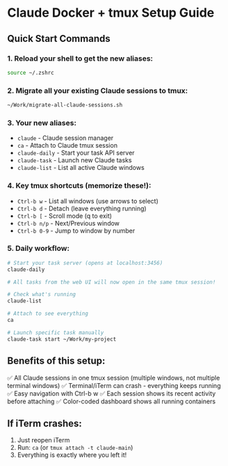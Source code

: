 # Claude Docker + tmux Setup Guide

## Quick Start Commands

### 1. Reload your shell to get the new aliases:
```bash
source ~/.zshrc
```

### 2. Migrate all your existing Claude sessions to tmux:
```bash
~/Work/migrate-all-claude-sessions.sh
```

### 3. Your new aliases:
- `claude` - Claude session manager
- `ca` - Attach to Claude tmux session
- `claude-daily` - Start your task API server
- `claude-task` - Launch new Claude tasks
- `claude-list` - List all active Claude windows

### 4. Key tmux shortcuts (memorize these!):
- `Ctrl-b w` - List all windows (use arrows to select)
- `Ctrl-b d` - Detach (leave everything running)
- `Ctrl-b [` - Scroll mode (q to exit)
- `Ctrl-b n/p` - Next/Previous window
- `Ctrl-b 0-9` - Jump to window by number

### 5. Daily workflow:
```bash
# Start your task server (opens at localhost:3456)
claude-daily

# All tasks from the web UI will now open in the same tmux session!

# Check what's running
claude-list

# Attach to see everything
ca

# Launch specific task manually
claude-task start ~/Work/my-project
```

## Benefits of this setup:
✅ All Claude sessions in one tmux session (multiple windows, not multiple terminal windows)
✅ Terminal/iTerm can crash - everything keeps running
✅ Easy navigation with Ctrl-b w
✅ Each session shows its recent activity before attaching
✅ Color-coded dashboard shows all running containers

## If iTerm crashes:
1. Just reopen iTerm
2. Run: `ca` (or `tmux attach -t claude-main`)
3. Everything is exactly where you left it!